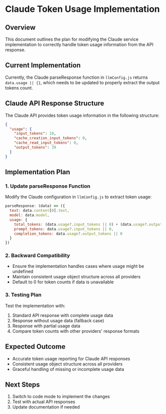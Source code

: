 # Claude Token Usage Implementation

## Overview
This document outlines the plan for modifying the Claude service implementation to correctly handle token usage information from the API response.

## Current Implementation
Currently, the Claude parseResponse function in `llmConfig.js` returns `data.usage || {}`, which needs to be updated to properly extract the output tokens count.

## Claude API Response Structure
The Claude API provides token usage information in the following structure:
```json
{
  "usage": {
    "input_tokens": 10,
    "cache_creation_input_tokens": 0,
    "cache_read_input_tokens": 0,
    "output_tokens": 39
  }
}
```

## Implementation Plan

### 1. Update parseResponse Function
Modify the Claude configuration in `llmConfig.js` to extract token usage:

```javascript
parseResponse: (data) => ({
  text: data.content[0].text,
  model: data.model,
  usage: {
    total_tokens: (data.usage?.input_tokens || 0) + (data.usage?.output_tokens || 0),
    prompt_tokens: data.usage?.input_tokens || 0,
    completion_tokens: data.usage?.output_tokens || 0
  }
})
```

### 2. Backward Compatibility
- Ensure the implementation handles cases where usage might be undefined
- Maintain consistent usage object structure across all providers
- Default to 0 for token counts if data is unavailable

### 3. Testing Plan
Test the implementation with:
1. Standard API response with complete usage data
2. Response without usage data (fallback case)
3. Response with partial usage data
4. Compare token counts with other providers' response formats

## Expected Outcome
- Accurate token usage reporting for Claude API responses
- Consistent usage object structure across all providers
- Graceful handling of missing or incomplete usage data

## Next Steps
1. Switch to code mode to implement the changes
2. Test with actual API responses
3. Update documentation if needed